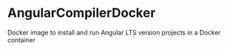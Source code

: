 # AngularCompilerDocker
Docker image to install and run Angular LTS version projects in a Docker container
